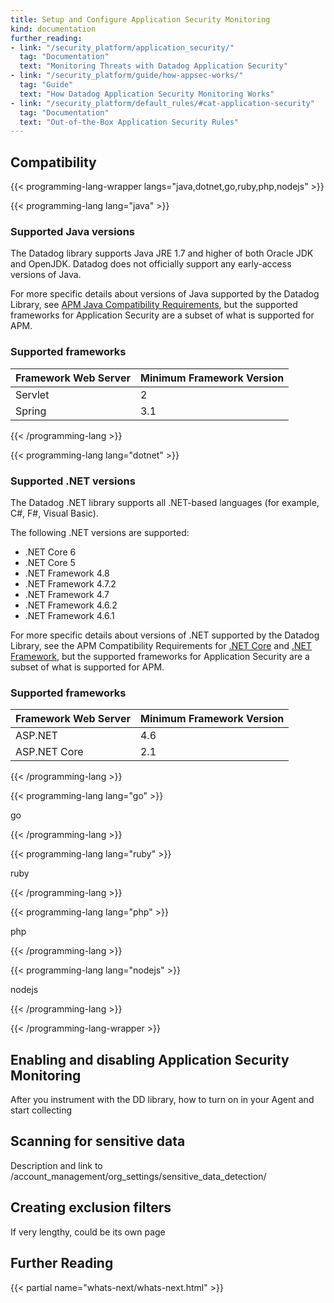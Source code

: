 ```yaml
---
title: Setup and Configure Application Security Monitoring
kind: documentation
further_reading:
- link: "/security_platform/application_security/"
  tag: "Documentation"
  text: "Monitoring Threats with Datadog Application Security"
- link: "/security_platform/guide/how-appsec-works/"
  tag: "Guide"
  text: "How Datadog Application Security Monitoring Works"
- link: "/security_platform/default_rules/#cat-application-security"
  tag: "Documentation"
  text: "Out-of-the-Box Application Security Rules"
---
```


## Compatibility

{{< programming-lang-wrapper langs="java,dotnet,go,ruby,php,nodejs" >}}

{{< programming-lang lang="java" >}}

### Supported Java versions

The Datadog library supports Java JRE 1.7 and higher of both Oracle JDK and OpenJDK. Datadog does not officially support any early-access versions of Java. 

For more specific details about versions of Java supported by the Datadog Library, see [APM Java Compatibility Requirements][1], but the supported frameworks for Application Security are a subset of what is supported for APM.

### Supported frameworks

| Framework Web Server    | Minimum Framework Version   | 
| ----------------------- | --------------------------- |
| Servlet                 | 2                           |
| Spring                  | 3.1                         |



[1]: /tracing/setup_overview/compatibility_requirements/java
{{< /programming-lang >}}

{{< programming-lang lang="dotnet" >}}

### Supported .NET versions

The Datadog .NET library supports all .NET-based languages (for example, C#, F#, Visual Basic).

The following .NET versions are supported:
- .NET Core 6
- .NET Core 5
- .NET Framework 4.8
- .NET Framework 4.7.2
- .NET Framework 4.7
- .NET Framework 4.6.2
- .NET Framework 4.6.1

For more specific details about versions of .NET supported by the Datadog Library, see the APM Compatibility Requirements for [.NET Core][1] and [.NET Framework][2], but the supported frameworks for Application Security are a subset of what is supported for APM.

### Supported frameworks

| Framework Web Server    | Minimum Framework Version   | 
| ----------------------- | --------------------------- |
| ASP.NET                 | 4.6                         |
| ASP.NET Core            | 2.1                         |


[1]: /tracing/setup_overview/compatibility_requirements/dotnet-core/
[2]: /tracing/setup_overview/compatibility_requirements/dotnet-framework/
{{< /programming-lang >}}

{{< programming-lang lang="go" >}}

go

{{< /programming-lang >}}

{{< programming-lang lang="ruby" >}}

ruby

{{< /programming-lang >}}

{{< programming-lang lang="php" >}}

php

{{< /programming-lang >}}

{{< programming-lang lang="nodejs" >}}

nodejs

{{< /programming-lang >}}

{{< /programming-lang-wrapper >}}

## Enabling and disabling Application Security Monitoring

After you instrument with the DD library, how to turn on in your Agent and start collecting

## Scanning for sensitive data

Description and link to /account_management/org_settings/sensitive_data_detection/

## Creating exclusion filters

If very lengthy, could be its own page

## Further Reading

{{< partial name="whats-next/whats-next.html" >}}
